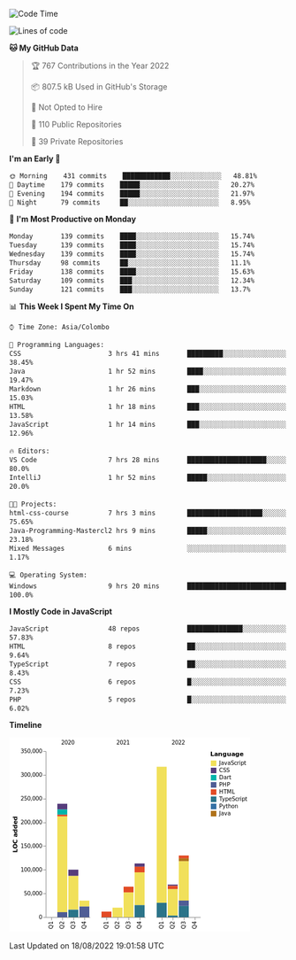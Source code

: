 
<!--START_SECTION:waka-->
![Code Time](http://img.shields.io/badge/Code%20Time-632%20hrs%2050%20mins-blue)

![Lines of code](https://img.shields.io/badge/From%20Hello%20World%20I%27ve%20Written-1%20Million%20lines%20of%20code-blue)

**🐱 My GitHub Data** 

> 🏆 767 Contributions in the Year 2022
 > 
> 📦 807.5 kB Used in GitHub's Storage 
 > 
> 🚫 Not Opted to Hire
 > 
> 📜 110 Public Repositories 
 > 
> 🔑 39 Private Repositories  
 > 
**I'm an Early 🐤** 

```text
🌞 Morning    431 commits    ████████████░░░░░░░░░░░░░   48.81% 
🌆 Daytime    179 commits    █████░░░░░░░░░░░░░░░░░░░░   20.27% 
🌃 Evening    194 commits    █████░░░░░░░░░░░░░░░░░░░░   21.97% 
🌙 Night      79 commits     ██░░░░░░░░░░░░░░░░░░░░░░░   8.95%

```
📅 **I'm Most Productive on Monday** 

```text
Monday       139 commits    ████░░░░░░░░░░░░░░░░░░░░░   15.74% 
Tuesday      139 commits    ████░░░░░░░░░░░░░░░░░░░░░   15.74% 
Wednesday    139 commits    ████░░░░░░░░░░░░░░░░░░░░░   15.74% 
Thursday     98 commits     ██░░░░░░░░░░░░░░░░░░░░░░░   11.1% 
Friday       138 commits    ████░░░░░░░░░░░░░░░░░░░░░   15.63% 
Saturday     109 commits    ███░░░░░░░░░░░░░░░░░░░░░░   12.34% 
Sunday       121 commits    ███░░░░░░░░░░░░░░░░░░░░░░   13.7%

```


📊 **This Week I Spent My Time On** 

```text
⌚︎ Time Zone: Asia/Colombo

💬 Programming Languages: 
CSS                      3 hrs 41 mins       █████████░░░░░░░░░░░░░░░░   38.45% 
Java                     1 hr 52 mins        ████░░░░░░░░░░░░░░░░░░░░░   19.47% 
Markdown                 1 hr 26 mins        ███░░░░░░░░░░░░░░░░░░░░░░   15.03% 
HTML                     1 hr 18 mins        ███░░░░░░░░░░░░░░░░░░░░░░   13.58% 
JavaScript               1 hr 14 mins        ███░░░░░░░░░░░░░░░░░░░░░░   12.96%

🔥 Editors: 
VS Code                  7 hrs 28 mins       ████████████████████░░░░░   80.0% 
IntelliJ                 1 hr 52 mins        █████░░░░░░░░░░░░░░░░░░░░   20.0%

🐱‍💻 Projects: 
html-css-course          7 hrs 3 mins        ███████████████████░░░░░░   75.65% 
Java-Programming-Mastercl2 hrs 9 mins        █████░░░░░░░░░░░░░░░░░░░░   23.18% 
Mixed Messages           6 mins              ░░░░░░░░░░░░░░░░░░░░░░░░░   1.17%

💻 Operating System: 
Windows                  9 hrs 20 mins       █████████████████████████   100.0%

```

**I Mostly Code in JavaScript** 

```text
JavaScript               48 repos            ██████████████░░░░░░░░░░░   57.83% 
HTML                     8 repos             ██░░░░░░░░░░░░░░░░░░░░░░░   9.64% 
TypeScript               7 repos             ██░░░░░░░░░░░░░░░░░░░░░░░   8.43% 
CSS                      6 repos             █░░░░░░░░░░░░░░░░░░░░░░░░   7.23% 
PHP                      5 repos             █░░░░░░░░░░░░░░░░░░░░░░░░   6.02%

```


**Timeline**

![Chart not found](https://raw.githubusercontent.com/ccweerasinghe1994/ccweerasinghe1994/master/charts/bar_graph.png) 


 Last Updated on 18/08/2022 19:01:58 UTC
<!--END_SECTION:waka-->
